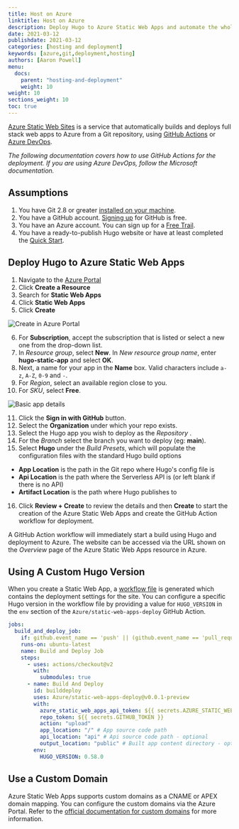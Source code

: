 ```yaml
---
title: Host on Azure
linktitle: Host on Azure
description: Deploy Hugo to Azure Static Web Apps and automate the whole process with Github Action Workflow
date: 2021-03-12
publishdate: 2021-03-12
categories: [hosting and deployment]
keywords: [azure,git,deployment,hosting]
authors: [Aaron Powell]
menu:
  docs:
    parent: "hosting-and-deployment"
    weight: 10
weight: 10
sections_weight: 10
toc: true
---
```


[Azure Static Web Sites] is a service that automatically builds and deploys full stack web apps to Azure from a Git repository, using [GitHub Actions] or [Azure DevOps].

_The following documentation covers how to use GitHub Actions for the deployment. If you are using Azure DevOps, follow the Microsoft documentation._

## Assumptions

1. You have Git 2.8 or greater [installed on your machine][installgit].
2. You have a GitHub account. [Signing up][ghsignup] for GitHub is free.
3. You have an Azure account. You can sign up for a [Free Trail][azuretrial].
4. You have a ready-to-publish Hugo website or have at least completed the [Quick Start][].

## Deploy Hugo to Azure Static Web Apps

1. Navigate to the [Azure Portal][azureportal]
2. Click **Create a Resource**
3. Search for **Static Web Apps**
4. Click **Static Web Apps**
5. Click **Create**

![Create in Azure Portal](/images/hosting-and-deployment/hosting-on-azure/create-in-portal.png)

6. For **Subscription**, accept the subscription that is listed or select a new one from the drop-down list.
7. In _Resource group_, select **New**. In _New resource group name_, enter **hugo-static-app** and select **OK**.
8. Next, a name for your app in the **Name** box. Valid characters include `a-z`, `A-Z`, `0-9` and `-`.
9. For _Region_, select an available region close to you.
10. For _SKU_, select **Free**.

![Basic app details](/images/hosting-and-deployment/hosting-on-azure/basic-app-details.png)

11. Click the **Sign in with GitHub** button.
12. Select the **Organization** under which your repo exists.
13. Select the Hugo app you wish to deploy as the _Repository_ .
14. For the _Branch_ select the branch you want to deploy (eg: **main**).
15. Select **Hugo** under the _Build Presets_, which will populate the configuration files with the standard Hugo build options
  * **App Location** is the path in the Git repo where Hugo's config file is
  * **Api Location** is the path where the Serverless API is (or left blank if there is no API)
  * **Artifact Location** is the path where Hugo publishes to
16. Click **Review + Create** to review the details and then **Create** to start the creation of the Azure Static Web Apps and create the GitHub Action workflow for deployment.

A GitHub Action workflow will immediately start a build using Hugo and deployment to Azure. The website can be accessed via the URL shown on the _Overview_ page of the Azure Static Web Apps resource in Azure.

## Using A Custom Hugo Version

When you create a Static Web App, a [workflow file][swaconfig] is generated which contains the deployment settings for the site. You can configure a specific Hugo version in the workflow file by providing a value for `HUGO_VERSION` in the `env` section of the `Azure/static-web-apps-deploy` GitHub Action.

```yaml
jobs:
  build_and_deploy_job:
    if: github.event_name == 'push' || (github.event_name == 'pull_request' && github.event.action != 'closed')
    runs-on: ubuntu-latest
    name: Build and Deploy Job
    steps:
      - uses: actions/checkout@v2
        with:
          submodules: true
      - name: Build And Deploy
        id: builddeploy
        uses: Azure/static-web-apps-deploy@v0.0.1-preview
        with:
          azure_static_web_apps_api_token: ${{ secrets.AZURE_STATIC_WEB_APPS_API_TOKEN }}
          repo_token: ${{ secrets.GITHUB_TOKEN }}
          action: "upload"
          app_location: "/" # App source code path
          api_location: "api" # Api source code path - optional
          output_location: "public" # Built app content directory - optional
        env:
          HUGO_VERSION: 0.58.0
```

## Use a Custom Domain

Azure Static Web Apps supports custom domains as a CNAME or APEX domain mapping. You can configure the custom domains via the Azure Portal. Refer to the [official documentation for custom domains][domains] for more information.

[Azure Static Web Sites]: https://docs.microsoft.com/azure/static-web-apps/?WT.mc_id=javascript-26008-aapowell
[GitHub Actions]: https://docs.github.com/en/actions
[Azure DevOps]: https://docs.microsoft.com/azure/static-web-apps/publish-devops?WT.mc_id=javascript-26008-aapowell
[ghsignup]: https://github.com/join
[installgit]: https://git-scm.com/downloads
[azuretrial]: https://azure.microsoft.com/free/?WT.mc_id=javascript-26008-aapowell
[azureportal]: https://portal.azure.com/
[swaconfig]: https://docs.microsoft.com/azure/static-web-apps/github-actions-workflow?WT.mc_id=javascript-26008-aapowell
[domains]: https://docs.microsoft.com/azure/static-web-apps/custom-domain?WT.mc_id=javascript-26008-aapowell
[Quick Start]: /getting-started/quick-start/